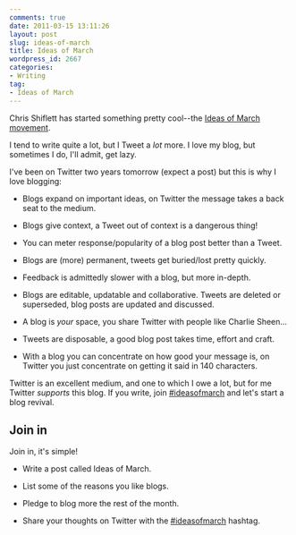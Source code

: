 ```yaml
---
comments: true
date: 2011-03-15 13:11:26
layout: post
slug: ideas-of-march
title: Ideas of March
wordpress_id: 2667
categories:
- Writing
tag:
- Ideas of March
---
```


Chris Shiflett has started something pretty cool--the [Ideas of March movement](http://shiflett.org/blog/2011/mar/ideas-of-march).

I tend to write quite a lot, but I Tweet a _lot_ more. I love my blog, but sometimes I do, I'll admit, get lazy.

I've been on Twitter two years tomorrow (expect a post) but this is why I love blogging:




	
  * Blogs expand on important ideas, on Twitter the message takes a back seat to the medium.

	
  * Blogs give context, a Tweet out of context is a dangerous thing!

	
  * You can meter response/popularity of a blog post better than a Tweet.

	
  * Blogs are (more) permanent, tweets get buried/lost pretty quickly.

	
  * Feedback is admittedly slower with a blog, but more in-depth.

	
  * Blogs are editable, updatable and collaborative. Tweets are deleted or superseded, blog posts are updated and discussed.

	
  * A blog is _your_ space, you share Twitter with people like Charlie Sheen...

	
  * Tweets are disposable, a good blog post takes time, effort and craft.

	
  * With a blog you can concentrate on how good your message is, on Twitter you just concentrate on getting it said in 140 characters.



Twitter is an excellent medium, and one to which I owe a lot, but for me Twitter _supports_ this blog. If you write, join [#ideasofmarch](http://search.twitter.com/search?q=%23ideasofmarch) and let's start a blog revival.



## Join in



Join in, it's simple!




	
  * Write a post called Ideas of March.

	
  * List some of the reasons you like blogs.

	
  * Pledge to blog more the rest of the month.

	
  * Share your thoughts on Twitter with the [#ideasofmarch](http://search.twitter.com/search?q=%23ideasofmarch) hashtag.



